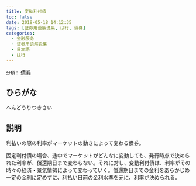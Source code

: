 ```yaml
---
title: 変動利付債
toc: false
date: 2018-05-18 14:12:35
tags: [证券用语解说集, は行, 債券]
categories:
  - 金融服务
  - 证券用语解说集
  - 日本語
  - は行
---
```


`分類：` [債券](/tags/債券/)

## ひらがな

へんどうりつきさい

## 説明

利払いの際の利率がマーケットの動きによって変わる債券。

固定利付債の場合、途中でマーケットがどんなに変動しても、発行時点で決められた利率が、償還期日まで変わらない。それに対し、変動利付債は、利率がその時々の経済・景気情勢によって変わっていく。償還期日までの金利をあらかじめ一定の金利に定めずに、利払い日前の金利水準を元に、利率が決められる。
